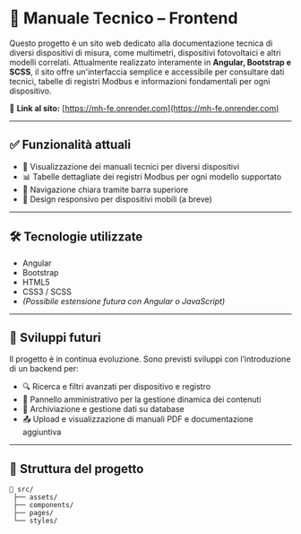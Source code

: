 # 📘 Manuale Tecnico – Frontend

Questo progetto è un sito web dedicato alla documentazione tecnica di diversi dispositivi di misura, come multimetri, dispositivi fotovoltaici e altri modelli correlati. Attualmente realizzato interamente in **Angular, Bootstrap e SCSS**, il sito offre un'interfaccia semplice e accessibile per consultare dati tecnici, tabelle di registri Modbus e informazioni fondamentali per ogni dispositivo.

🔗 **Link al sito:** [https://mh-fe.onrender.com](https://mh-fe.onrender.com)

---

## ✅ Funzionalità attuali

- 📄 Visualizzazione dei manuali tecnici per diversi dispositivi
- 📊 Tabelle dettagliate dei registri Modbus per ogni modello supportato
- 🧭 Navigazione chiara tramite barra superiore
- 📱 Design responsivo per dispositivi mobili (a breve)

---

## 🛠️ Tecnologie utilizzate

- Angular
- Bootstrap
- HTML5
- CSS3 / SCSS
- *(Possibile estensione futura con Angular o JavaScript)*

---

## 🚧 Sviluppi futuri

Il progetto è in continua evoluzione. Sono previsti sviluppi con l’introduzione di un backend per:

- 🔍 Ricerca e filtri avanzati per dispositivo e registro
- 📝 Pannello amministrativo per la gestione dinamica dei contenuti
- 💾 Archiviazione e gestione dati su database
- 📤 Upload e visualizzazione di manuali PDF e documentazione aggiuntiva

---

## 📂 Struttura del progetto

```text
📁 src/
 ├── assets/
 ├── components/
 ├── pages/
 └── styles/
